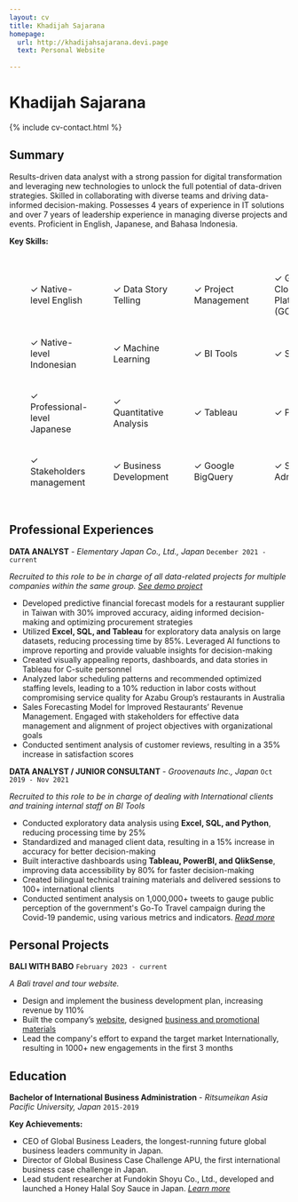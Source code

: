 ```yaml
---
layout: cv
title: Khadijah Sajarana
homepage:
  url: http://khadijahsajarana.devi.page
  text: Personal Website
  
---
```


# Khadijah Sajarana

{% include cv-contact.html %}

## Summary

Results-driven data analyst with a strong passion for digital transformation and leveraging new technologies to unlock the full potential of data-driven strategies. Skilled in collaborating with diverse teams and driving data-informed decision-making. Possesses 4 years of experience in IT solutions and over 7 years of leadership experience in managing diverse projects and events. Proficient in English, Japanese, and Bahasa Indonesia.

**Key Skills:**

<table style="border-collapse: separate; border-spacing: 30px;">
  <tr>
    <td>✓ Native-level English</td>
    <td>✓ Data Story Telling</td>
    <td>✓ Project Management</td>
    <td>✓ Google Cloud Platform (GCP)</td>
  </tr>
  <tr>
    <td>✓ Native-level Indonesian</td>
    <td>✓ Machine Learning</td>
    <td>✓ BI Tools</td>
    <td>✓ SQL</td>
  </tr>
  <tr>
    <td>✓ Professional-level Japanese</td>
    <td>✓ Quantitative Analysis</td>
    <td>✓ Tableau</td>
    <td>✓ Python</td>
  </tr>
  <tr>
    <td>✓ Stakeholders management</td>
    <td>✓ Business Development</td>
    <td>✓ Google BigQuery</td>
    <td>✓ Salesforce Administration</td>
  </tr>
</table>


## Professional Experiences

**DATA ANALYST** - *Elementary Japan Co., Ltd., Japan* `December 2021 - current`

*Recruited to this role to be in charge of all data-related projects for multiple companies within the same group.* [*See demo project*](https://public.tableau.com/views/SalesandMarginDashboard-Demo/Home?:language=en-US&publish=yes&:display_count=n&:origin=viz_share_link)

- Developed predictive financial forecast models for a restaurant supplier in Taiwan with 30% improved accuracy, aiding informed decision-making and optimizing procurement strategies
- Utilized **Excel, SQL, and Tableau** for exploratory data analysis on large datasets, reducing processing time by 85%. Leveraged AI functions to improve reporting and provide valuable insights for decision-making
- Created visually appealing reports, dashboards, and data stories in Tableau for C-suite personnel
- Analyzed labor scheduling patterns and recommended optimized staffing levels, leading to a 10% reduction in labor costs without compromising service quality for Azabu Group’s restaurants in Australia
- Sales Forecasting Model for Improved Restaurants’ Revenue Management. Engaged with stakeholders for effective data management and alignment of project objectives with organizational goals
- Conducted sentiment analysis of customer reviews, resulting in a 35% increase in satisfaction scores



**DATA ANALYST / JUNIOR CONSULTANT** - *Groovenauts Inc., Japan* `Oct 2019 - Nov 2021`

*Recruited to this role to be in charge of dealing with International clients and training internal staff on BI Tools*

- Conducted exploratory data analysis using **Excel, SQL, and Python**, reducing processing time by 25%
- Standardized and managed client data, resulting in a 15% increase in accuracy for better decision-making
- Built interactive dashboards using **Tableau, PowerBI, and QlikSense**, improving data accessibility by 80% for faster decision-making
- Created bilingual technical training materials and delivered sessions to 100+ international clients 
- Conducted sentiment analysis on 1,000,000+ tweets to gauge public perception of the government's Go-To Travel campaign during the Covid-19 pandemic, using various metrics and indicators. [*Read more*](https://www.magellanic-clouds.com/blocks/blog/hints/using_magellan_blocks_and_tableau_to_understand_trends_around_covid-19/)


## Personal Projects

**BALI WITH BABO** `February 2023 - current`

*A Bali travel and tour website.*
- Design and implement the business development plan, increasing revenue by 110%
- Built the company’s [website](https://www.baliwithbabo.com), designed [business and promotional materials](https://ko-fi.com/s/1d9bd81c3b)
- Lead the company's effort to expand the target market Internationally, resulting in 1000+ new engagements in the first 3 months 

## Education

**Bachelor of International Business Administration** - *Ritsumeikan Asia Pacific University, Japan* `2015-2019`

**Key Achievements:** 

- CEO of Global Business Leaders, the longest-running future global business leaders community in Japan.
- Director of Global Business Case Challenge APU, the first international business case challenge in Japan. 
- Lead student researcher at Fundokin Shoyu Co., Ltd., developed and launched a Honey Halal Soy Sauce in Japan. [*Learn more*](https://www.youtube.com/watch?v=i5KO-UH9EKY&themeRefresh=1)
